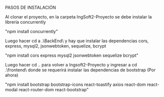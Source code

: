 PASOS DE INSTALACIÓN

Al clonar el proyecto, en la carpeta IngSoft2-Proyecto se debe instalar la librería concurrently

"npm install concurrently"

Luego hacer cd a .\BackEnd\ y hay que instalar las dependencias cors, express, mysql2, jsonwebtoken, sequelize, bcrypt

 "npm install cors express mysql2 jsonwebtoken sequelize bcrypt"

 Luego hacer cd .. para volver a Ingsoft2-Proyecto y ingresar a cd .\frontend\ donde se requerirá instalar las dependencias de bootstrap (Por ahora)

 "npm install bootstrap bootstrap-icons react-toastify axios react-dom react-modal react-router-dom react-bootstrap"

